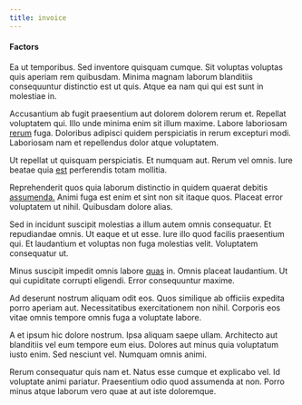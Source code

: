 ```yaml
---
title: invoice
---
```


#### Factors

Ea ut temporibus. Sed inventore quisquam cumque. Sit voluptas voluptas quis aperiam rem quibusdam. Minima magnam laborum blanditiis consequuntur distinctio est ut quis. Atque ea nam qui qui est sunt in molestiae in.

Accusantium ab fugit praesentium aut dolorem dolorem rerum et. Repellat voluptatem qui. Illo unde minima enim sit illum maxime. Labore laboriosam [rerum](/eos/velit/vision_oriented.md) fuga. Doloribus adipisci quidem perspiciatis in rerum excepturi modi. Laboriosam nam et repellendus dolor atque voluptatem.

Ut repellat ut quisquam perspiciatis. Et numquam aut. Rerum vel omnis. Iure beatae quia [est](/eos/velit/vision_oriented.md) perferendis totam mollitia.

Reprehenderit quos quia laborum distinctio in quidem quaerat debitis [assumenda.](/facere/temporibus/consequatur/port_thx_fuchsia.md) Animi fuga est enim et sint non sit itaque quos. Placeat error voluptatem ut nihil. Quibusdam dolore alias.

Sed in incidunt suscipit molestias a illum autem omnis consequatur. Et repudiandae omnis. Ut eaque et ut esse. Iure illo quod facilis praesentium qui. Et laudantium et voluptas non fuga molestias velit. Voluptatem consequatur ut.

Minus suscipit impedit omnis labore [quas](/facere/temporibus/possimus/protocol.md) in. Omnis placeat laudantium. Ut qui cupiditate corrupti eligendi. Error consequuntur maxime.

Ad deserunt nostrum aliquam odit eos. Quos similique ab officiis expedita porro aperiam aut. Necessitatibus exercitationem non nihil. Corporis eos vitae omnis tempore omnis fuga a voluptate labore.

A et ipsum hic dolore nostrum. Ipsa aliquam saepe ullam. Architecto aut blanditiis vel eum tempore eum eius. Dolores aut minus quia voluptatum iusto enim. Sed nesciunt vel. Numquam omnis animi.

Rerum consequatur quis nam et. Natus esse cumque et explicabo vel. Id voluptate animi pariatur. Praesentium odio quod assumenda at non. Porro minus atque laborum vero quae at aut iste doloremque.

